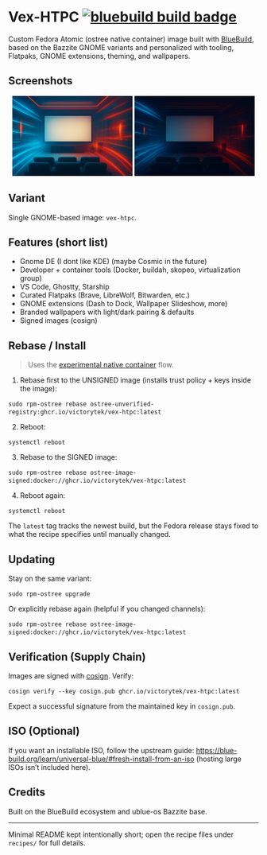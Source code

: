 # Vex-HTPC  [![bluebuild build badge](https://github.com/VictoryTek/vex-htpc/actions/workflows/build.yml/badge.svg)](https://github.com/VictoryTek/vex-htpc/actions/workflows/build.yml)

Custom Fedora Atomic (ostree native container) image built with [BlueBuild](https://blue-build.org), based on the Bazzite GNOME variants and personalized with tooling, Flatpaks, GNOME extensions, theming, and wallpapers.

## Screenshots
<p align="center">
	<a href="./vex-screenshot1.png" title="Desktop Light"><img src="./vex-screenshot1.png" alt="Vex HTPC desktop screenshot (light)" width="48%"/></a>
	<a href="./vex-screenshot2.png" title="Desktop Dark"><img src="./vex-screenshot2.png" alt="Vex HTPC desktop screenshot (dark)" width="48%"/></a>
</p>

## Variant
Single GNOME-based image: `vex-htpc`.

## Features (short list)
- Gnome DE (I dont like KDE) (maybe Cosmic in the future)
- Developer + container tools (Docker, buildah, skopeo, virtualization group)
- VS Code, Ghostty, Starship
- Curated Flatpaks (Brave, LibreWolf, Bitwarden, etc.)
- GNOME extensions (Dash to Dock, Wallpaper Slideshow, more)
- Branded wallpapers with light/dark pairing & defaults
- Signed images (cosign)

## Rebase / Install
> Uses the [experimental native container](https://www.fedoraproject.org/wiki/Changes/OstreeNativeContainerStable) flow.

1. Rebase first to the UNSIGNED image (installs trust policy + keys inside the image):
```
sudo rpm-ostree rebase ostree-unverified-registry:ghcr.io/victorytek/vex-htpc:latest
```
2. Reboot:
```
systemctl reboot
```
3. Rebase to the SIGNED image:
```
sudo rpm-ostree rebase ostree-image-signed:docker://ghcr.io/victorytek/vex-htpc:latest
```
4. Reboot again:
```
systemctl reboot
```

The `latest` tag tracks the newest build, but the Fedora release stays fixed to what the recipe specifies until manually changed.

## Updating
Stay on the same variant:
```
sudo rpm-ostree upgrade
```
Or explicitly rebase again (helpful if you changed channels):
```
sudo rpm-ostree rebase ostree-image-signed:docker://ghcr.io/victorytek/vex-htpc:latest
```

## Verification (Supply Chain)
Images are signed with [cosign](https://github.com/sigstore/cosign). Verify:
```
cosign verify --key cosign.pub ghcr.io/victorytek/vex-htpc:latest
```
Expect a successful signature from the maintained key in `cosign.pub`.

## ISO (Optional)
If you want an installable ISO, follow the upstream guide: https://blue-build.org/learn/universal-blue/#fresh-install-from-an-iso (hosting large ISOs isn’t included here).

## Credits
Built on the BlueBuild ecosystem and ublue-os Bazzite base. 

---
Minimal README kept intentionally short; open the recipe files under `recipes/` for full details.